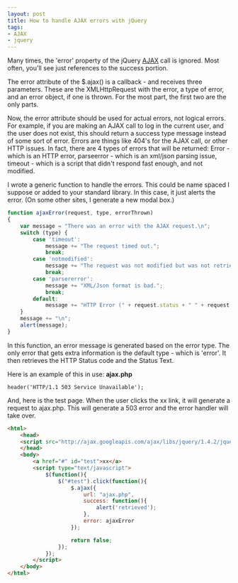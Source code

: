 ```yaml
---
layout: post
title: How to handle AJAX errors with jQuery
tags:
- AJAX
- jquery
---
```


Many times, the 'error' property of the jQuery [AJAX](http://api.jquery.com/category/ajax/) call is ignored.  Most often, you'll see just references to the success portion.

The error attribute of the $.ajax() is a callback - and receives three parameters.  These are the XMLHttpRequest with the error, a type of error, and an error object, if one is thrown.  For the most part, the first two are the only parts.

Now, the error attribute should be used for actual errors, not logical errors.  For example, if you are making an AJAX call to log in the current user, and the user does not exist, this should return a success type message instead of some sort of error.  Errors are things like 404's for the AJAX call, or other HTTP issues.  In fact, there are 4 types of errors that will be returned: Error - which is an HTTP error, parseerror - which is an xml/json parsing issue, timeout - which is a script that didn't respond fast enough, and not modified.

I wrote a generic function to handle the errors.  This could be name spaced I suppose or added to your standard library.  In this case, it just alerts the error.  (On some other sites, I generate a new modal box.)

```javascript
function ajaxError(request, type, errorThrown)
{
    var message = "There was an error with the AJAX request.\n";
    switch (type) {
        case 'timeout':
            message += "The request timed out.";
            break;
        case 'notmodified':
            message += "The request was not modified but was not retrieved from the cache.";
            break;
        case 'parsererror':
            message += "XML/Json format is bad.";
            break;
        default:
            message += "HTTP Error (" + request.status + " " + request.statusText + ").";
    }
    message += "\n";
    alert(message);
}
```



In this function, an error message is generated based on the error type.  The only error that gets extra information is the default type - which is 'error'.  It then retrieves the HTTP Status code and the Status Text.

Here is an example of this in use:
**ajax.php**

```php?start_inline=1
header('HTTP/1.1 503 Service Unavailable');    
```
    
And, here is the test page.  When the user clicks the xx link, it will generate a request to ajax.php.  This will generate a 503 error and the error handler will take over.
    
```html
<html>
    <head>
    <script src="http://ajax.googleapis.com/ajax/libs/jquery/1.4.2/jquery.min.js" type="text/javascript"></script>
    </head>
    <body>
        <a href="#" id="test">xx</a>
        <script type="text/javascript">
            $(function(){
                $("#test").click(function(){
                    $.ajax({
                        url: "ajax.php",
                        success: function(){
                            alert('retrieved');
                        },
                        error: ajaxError
                    });

                    return false;
                });
            });
        </script>
    </body>
</html>
```
    
